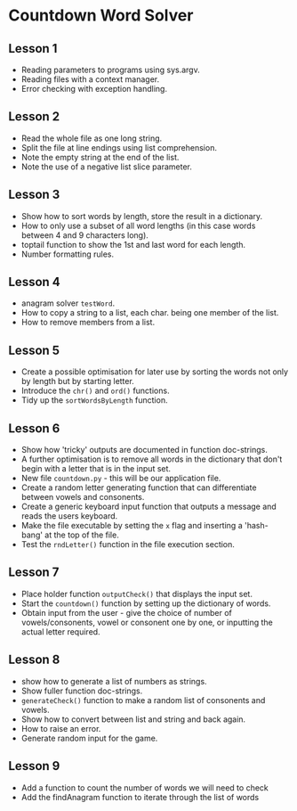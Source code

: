 # Countdown Word Solver

## Lesson 1

* Reading parameters to programs using sys.argv.
* Reading files with a context manager.
* Error checking with exception handling.

## Lesson 2

* Read the whole file as one long string.
* Split the file at line endings using list comprehension.
* Note the empty string at the end of the list.
* Note the use of a negative list slice parameter.

## Lesson 3

* Show how to sort words by length, store the result in a dictionary.
* How to only use a subset of all word lengths (in this case words between 4
  and 9 characters long).
* toptail function to show the 1st and last word for each length.
* Number formatting rules.

## Lesson 4

* anagram solver `testWord`.
* How to copy a string to a list, each char. being one member of the list.
* How to remove members from a list.

## Lesson 5

* Create a possible optimisation for later use by sorting the words not only
  by length but by starting letter.
* Introduce the `chr()` and `ord()` functions.
* Tidy up the `sortWordsByLength` function.

## Lesson 6

* Show how 'tricky' outputs are documented in function doc-strings.
* A further optimisation is to remove all words in the dictionary that don't
  begin with a letter that is in the input set.
* New file `countdown.py` - this will be our application file.
* Create a random letter generating function that can differentiate between
  vowels and consonents.
* Create a generic keyboard input function that outputs a message and reads
  the users keyboard.
* Make the file executable by setting the `x` flag and inserting a
  'hash-bang' at the top of the file.
* Test the `rndLetter()` function in the file execution section.

## Lesson 7

* Place holder function `outputCheck()` that displays the input set.
* Start the `countdown()` function by setting up the dictionary of words.
* Obtain input from the user - give the choice of number of
  vowels/consonents, vowel or consonent one by one, or inputting the actual
  letter required.

## Lesson 8

* show how to generate a list of numbers as strings.
* Show fuller function doc-strings.
* `generateCheck()` function to make a random list of consonents and vowels.
* Show how to convert between list and string and back again.
* How to raise an error.
* Generate random input for the game.

## Lesson 9

* Add a function to count the number of words we will need to check
* Add the findAnagram function to iterate through the list of words
